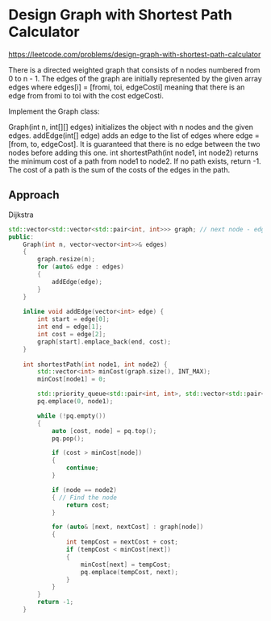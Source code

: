 # Design Graph with Shortest Path Calculator

https://leetcode.com/problems/design-graph-with-shortest-path-calculator

There is a directed weighted graph that consists of n nodes numbered from 0 to n - 1. The edges of the graph are initially represented by the given array edges where edges[i] = [fromi, toi, edgeCosti] meaning that there is an edge from fromi to toi with the cost edgeCosti.

Implement the Graph class:

Graph(int n, int[][] edges) initializes the object with n nodes and the given edges.
addEdge(int[] edge) adds an edge to the list of edges where edge = [from, to, edgeCost]. It is guaranteed that there is no edge between the two nodes before adding this one.
int shortestPath(int node1, int node2) returns the minimum cost of a path from node1 to node2. If no path exists, return -1. The cost of a path is the sum of the costs of the edges in the path.

## Approach 

Dijkstra
``` C++
std::vector<std::vector<std::pair<int, int>>> graph; // next node - edge cost
public:
    Graph(int n, vector<vector<int>>& edges)
    {
        graph.resize(n);
        for (auto& edge : edges)
        {
            addEdge(edge);
        }
    }
    
    inline void addEdge(vector<int> edge) {
        int start = edge[0];
        int end = edge[1];
        int cost = edge[2];
        graph[start].emplace_back(end, cost);
    }
    
    int shortestPath(int node1, int node2) {
        std::vector<int> minCost(graph.size(), INT_MAX);
        minCost[node1] = 0;

        std::priority_queue<std::pair<int, int>, std::vector<std::pair<int, int>>, std::greater<>> pq; // the cost to reach current node- current node
        pq.emplace(0, node1);

        while (!pq.empty())
        {
            auto [cost, node] = pq.top();
            pq.pop();

            if (cost > minCost[node])
            {
                continue;
            }

            if (node == node2)
            { // Find the node
                return cost;
            }

            for (auto& [next, nextCost] : graph[node])
            {
                int tempCost = nextCost + cost;
                if (tempCost < minCost[next])
                {
                    minCost[next] = tempCost;
                    pq.emplace(tempCost, next);
                }
            }
        }
        return -1;
    }
```